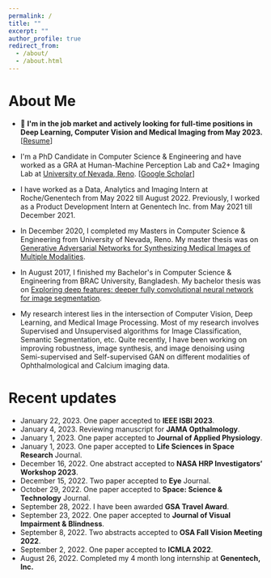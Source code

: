 ```yaml
---
permalink: /
title: ""
excerpt: ""
author_profile: true
redirect_from: 
  - /about/
  - /about.html
---
```


# About Me

* 🔴 **I'm in the job market and actively looking for full-time positions in Deep Learning, Computer Vision and Medical Imaging from May 2023.** [[Resume](https://sharifamit.com/files/Sharif_Amit_Kamran_CV.pdf)]

* I'm a PhD Candidate in Computer Science & Engineering and have worked as a GRA at Human-Machine Perception Lab and Ca2+ Imaging Lab at [University of Nevada, Reno](https://www.unr.edu/). [[Google Scholar](https://scholar.google.com/citations?user=DW0hlZsAAAAJ)]

* I have worked as a Data, Analytics and Imaging Intern at Roche/Genentech from May 2022 till August 2022. Previously, I worked as a Product Development Intern at Genentech Inc. from May 2021 till December 2021.

* In December 2020,  I completed my Masters in Computer Science & Engineering from University of Nevada, Reno. My master thesis was on [Generative Adversarial Networks for Synthesizing Medical Images of Multiple Modalities](https://scholarworks.unr.edu/handle/11714/7712).

* In August 2017, I finished my Bachelor's in Computer Science & Engineering from BRAC University, Bangladesh. My bachelor thesis was on [Exploring deep features: deeper fully convolutional neural network for image segmentation](http://dspace.bracu.ac.bd/xmlui/handle/10361/8112).

* My research interest lies in the intersection of Computer Vision, Deep Learning, and Medical Image Processing. Most of my research involves Supervised and Unsupervised algorithms for Image Classification, Semantic Segmentation, etc. Quite recently, I have been working on improving robustness, image synthesis, and image denoising using Semi-supervised and Self-supervised GAN on different modalities of Ophthalmological and Calcium imaging data.

# Recent updates
* January 22, 2023. One paper accepted to **IEEE ISBI 2023**.
* January 4, 2023. Reviewing manuscript for **JAMA Opthalmology**.
* January 1, 2023. One paper accepted to **Journal of Applied Physiology**.
* January 1, 2023. One paper accepted to **Life Sciences in Space Research** Journal.
* December 16, 2022. One abstract accepted to **NASA HRP Investigators’ Workshop 2023**.
* December 15, 2022. Two paper accepted to **Eye** Journal.
* October 29, 2022. One paper accepted to **Space: Science & Technology** Journal.
* September 28, 2022. I have been awarded **GSA Travel Award**.
* September 23, 2022. One paper accepted to **Journal of Visual Impairment & Blindness**.
* September 8, 2022. Two abstracts accepted to **OSA Fall Vision Meeting 2022**.
* September 2, 2022. One paper accepted to **ICMLA 2022**.
* August 26, 2022. Completed my 4 month long internship at **Genentech, Inc.**





<!--
# Past news and events

<details>
  <summary> Click to expand</summary>
  * August 24, 2022. One paper accepted to **Aerospace Medicine and Human Performance** Journal.
  * August 23, 2022. One paper accepted to **ISVC 2022**.
  * August 18, 2022. One abstract accepted to **Materials Research Society (MRS) Fall Metting 2022**.
  * August 4, 2022. One paper accepted to **Wearable Technologies** Journal.
  * July 25, 2022. One paper accepted to **MICCAI OMIA 2022** Workshop.
  * July 25, 2022. One paper accepted to **NPJ Microgravity** Journal.
  * July 21, 2022. One book chapter published in **Spaceflight Associated Neuro-Ocular Syndrome**.
  * July 20, 2022. One paper accepted to **MICCAI AMAI 2022** Workshop.
  * April 19, 2022. One paper accepted to **Life Sciences in Space Research** Journal.
  * April 18, 2022. One paper accepted to **Survey of Ophthalmology** Journal.
  * April 14, 2022. Received GSA Spring Award 2022 for **Outstanding International Graduate Student**. 
  * April 10, 2022. One paper accepted to **iScience** Journal.
  * March 25, 2022. Joining **Roche/Genentech** as Data, Analytics and Imaging Intern in Summer 2022.
  * February 9, 2022. Two abstracts accepted to **Journal of Vision**.
  * January 7, 2022. One abstract accepted to **Nasa HRP Investigators’ Workshop 2022**.
  * December 15, 2021. I have been selected as an **Outstanding Reviewer** at the 32nd British Machine Vision Conference, **BMVC 2021**.
  * December 10, 2021. Completed my 8 month long internship at **Genentech, Inc.**
  * November 17, 2021. Passed my PhD Comprehensive Exam. I am now a **PhD Candidate**.
  * Septmebr 22, 2021. One abstract accepted to **OSA Fall Vision Meeting 2021**.
  * September 13, 2021. One paper accepted to **IEEE ICMLA 2021**.
  * August 31, 2021. Reviewing manuscripts for **IEEE Transactions on Medical Imaging (TMI)**.
  * August 9, 2021. One paper accepted to **ICCV 2021 Workshop on Computer Vision for Automated Medical Diagnosis**.
  * July 11, 2021. My internship at **Genentech** has been extended till December 2021.
  * July 1, 2021. Reviewing manuscripts for **Medical Physics**.
  * June 25, 2021. I have been awarded **MICCAI 2021 Student Travel Award**.
  * June 14, 2021. I have been invited as a Reviewer for **WACV 2022**.
  * June 13, 2021. Reviewing manuscripts for  **Biomedical Optics Express**.
  * June 9, 2021. Revieweing manuscripts for **Translational Vision Science & Technology**.
  * June 8, 2021. I have been invited as a Reviewer for **BMVC 2021**.
  * May 14, 2021. One paper accepted as Top 13% of early accept to **MICCAI 2021**.
  * April 22, 2021. Received GSA Spring Award 2021 for <b>Outstanding Graduate Student</b>. 
  * April 2, 2021. Joining <b>Genentech</b> as a Product Development Intern for Personalized Healthcare Data Science Imaging team in Summer 2021.
  * February 1, 2021. Presented our poster at <b>NASA Human Research Program IWS 2021</b>.
  * January 11, 2021. My Master's thesis is now accessible from [here](https://scholarworks.unr.edu/handle/11714/7712).
  * December 7, 2020. Received GSA Fall Award 2020 for <b>Outstanding Graduating Student</b>. 
  * December 2, 2020. Successfully defended my <b>Master's Thesis</b>.
  * November 19, 2020. One paper accepted to <b>Scientific Reports</b>.
  * October 22, 2020. Completed reviewing papers for <b>WACV 2021</b>.
  * October 10, 2020. One paper accepted to <b> ICPR 2020 </b>.
  * September 21, 2020. One paper accepted to <b>ISVC 2020</b>.
  * July 15, 2020. Completed reviewing papers for <b>BMVC 2020</b>.
  * June 12, 2020. One paper accepted to <b>Cell Calcium</b>.
  * May 15, 2020. One paper accepted to <b>IEEE ICIP 2020</b>.
  * April 26, 2020. Book chapter accepted to <b>Deep Learning Applications, Volume 2</b>.
  * December 19, 2019. We organized [Bengali.AI Computer Vision Challenge 2019](https://www.kaggle.com/c/bengaliai-cv19) with Kaggle on <b>Bengali.AI Handwritten Grapheme Classification</b>.
  * September 11, 2019. One paper accepted to <b>IEEE ICMLA 2019</b>.
  * August 1, 2019. Joining University of Nevada, Reno as a Graduate Student.
  * June 30, 2019. I left my position as a Researcher from Center for Cognitive Skill Enhancement, IUB.
  * June 30, 2019. I left SkinIQ Inc.
  * October 28, 2018. One paper accepted to <b>ICCIT 2018</b>.
  * July 23, 2018. One paper accepted to <b>SAIN 2018</b>.
  * July 6, 2018. Took an interactive session on <b>What comes after AI ?</b> at Bengali.AI CV Challange 2018 Finale and Community Meetup.
  * June 16, 2018. We organized [Bengali.AI Computer Challenge 2018](https://www.kaggle.com/c/numta) on <b>NumtaDB: Bengali Handwritten Digits</b> data-set.
  * June 1, 2018. Took a hands on workshop on <b>Deep Learning for Computer Vision</b> at IUB.
  * May 1, 2018. I joined [SkinIQ Inc.](https://www.skiniqinc.com/) as a part-time Deep Learning engineer, working remotly from Bangladesh.
  * April 1, 2018. We co-founded [Bengali.AI](https://people.bengali.ai/) with some awesome group of people.
  * July 7, 2017. Our model scored meanIOU 69% in "Semantic Segmentation" category of Pascal VOC 2012 challenge.
  * June 21, 2017. Took a workshop on <b>Advanced Micro Controller Programming for Deep Learning</b>.
  * May 15, 2017. I joined Center for Cognitive Skill Enhancement, IUB as a Researcher.
  * April 30, 2017. I finished my Bachelors in Computer Science degree from BRAC University.
  * April 4, 2017. Our model scored meanIOU 68.1% in "Semantic Segmentation" category of Pascal VOC 2012 challenge.
</details>
-->
